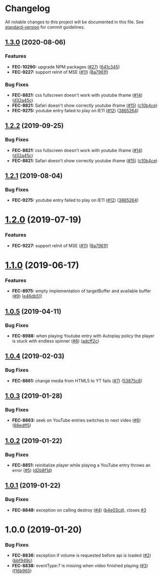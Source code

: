 # Changelog

All notable changes to this project will be documented in this file. See [standard-version](https://github.com/conventional-changelog/standard-version) for commit guidelines.

## [1.3.0](https://github.com/kaltura/playkit-js-youtube/compare/v1.1.0...v1.3.0) (2020-08-06)


### Features

* **FEC-10290:** upgrade NPM packages ([#27](https://github.com/kaltura/playkit-js-youtube/issues/27)) ([641c345](https://github.com/kaltura/playkit-js-youtube/commit/641c3450c4b284ca26ca1fa85a5c809a4638c013))
* **FEC-9227:** support reInit of MSE ([#11](https://github.com/kaltura/playkit-js-youtube/issues/11)) ([8a7961f](https://github.com/kaltura/playkit-js-youtube/commit/8a7961f2a44264b832ea3fd565c30f21cba6d40c))


### Bug Fixes

* **FEC-8821:** css fullscreen doesn't work with youtube iframe ([#14](https://github.com/kaltura/playkit-js-youtube/issues/14)) ([d32a45c](https://github.com/kaltura/playkit-js-youtube/commit/d32a45cdc056892fd9ebe5c7f67d34f9c09a0106))
* **FEC-8821:** Safari doesn't show correctly youtube iframe ([#15](https://github.com/kaltura/playkit-js-youtube/issues/15)) ([c10b4ce](https://github.com/kaltura/playkit-js-youtube/commit/c10b4cec5a2f66378677d1c28df4e23359410e61))
* **FEC-9275:** youtube entry failed to play on IE11 ([#12](https://github.com/kaltura/playkit-js-youtube/issues/12)) ([3865264](https://github.com/kaltura/playkit-js-youtube/commit/3865264d55fd8557126ad7e163991abc3d800f84))

<a name="1.2.2"></a>

## [1.2.2](https://github.com/kaltura/playkit-js-youtube/compare/v1.2.1...v1.2.2) (2019-09-25)

### Bug Fixes

- **FEC-8821:** css fullscreen doesn't work with youtube iframe ([#14](https://github.com/kaltura/playkit-js-youtube/issues/14)) ([d32a45c](https://github.com/kaltura/playkit-js-youtube/commit/d32a45c))
- **FEC-8821:** Safari doesn't show correctly youtube iframe ([#15](https://github.com/kaltura/playkit-js-youtube/issues/15)) ([c10b4ce](https://github.com/kaltura/playkit-js-youtube/commit/c10b4ce))

<a name="1.2.1"></a>

## [1.2.1](https://github.com/kaltura/playkit-js-youtube/compare/v1.2.0...v1.2.1) (2019-08-04)

### Bug Fixes

- **FEC-9275:** youtube entry failed to play on IE11 ([#12](https://github.com/kaltura/playkit-js-youtube/issues/12)) ([3865264](https://github.com/kaltura/playkit-js-youtube/commit/3865264))

<a name="1.2.0"></a>

# [1.2.0](https://github.com/kaltura/playkit-js-youtube/compare/v1.1.0...v1.2.0) (2019-07-19)

### Features

- **FEC-9227:** support reInit of MSE ([#11](https://github.com/kaltura/playkit-js-youtube/issues/11)) ([8a7961f](https://github.com/kaltura/playkit-js-youtube/commit/8a7961f))

<a name="1.1.0"></a>

# [1.1.0](https://github.com/kaltura/playkit-js-youtube/compare/v1.0.5...v1.1.0) (2019-06-17)

### Features

- **FEC-8975:** empty implementation of targetBuffer and available buffer ([#9](https://github.com/kaltura/playkit-js-youtube/issues/9)) ([e46db51](https://github.com/kaltura/playkit-js-youtube/commit/e46db51))

<a name="1.0.5"></a>

## [1.0.5](https://github.com/kaltura/playkit-js-youtube/compare/v1.0.4...v1.0.5) (2019-04-11)

### Bug Fixes

- **FEC-8988:** when playing Youtube entry with Autoplay policy the player is stuck with endless spinner ([#8](https://github.com/kaltura/playkit-js-youtube/issues/8)) ([adcff2c](https://github.com/kaltura/playkit-js-youtube/commit/adcff2c))

<a name="1.0.4"></a>

## [1.0.4](https://github.com/kaltura/playkit-js-youtube/compare/v1.0.3...v1.0.4) (2019-02-03)

### Bug Fixes

- **FEC-8861:** change media from HTML5 to YT fails ([#7](https://github.com/kaltura/playkit-js-youtube/issues/7)) ([53875c8](https://github.com/kaltura/playkit-js-youtube/commit/53875c8))

<a name="1.0.3"></a>

## [1.0.3](https://github.com/kaltura/playkit-js-youtube/compare/v1.0.2...v1.0.3) (2019-01-28)

### Bug Fixes

- **FEC-8863:** seek on YouTube entries switches to next video ([#6](https://github.com/kaltura/playkit-js-youtube/issues/6)) ([68edff5](https://github.com/kaltura/playkit-js-youtube/commit/68edff5))

<a name="1.0.2"></a>

## [1.0.2](https://github.com/kaltura/playkit-js-youtube/compare/v1.0.1...v1.0.2) (2019-01-22)

### Bug Fixes

- **FEC-8851:** reinitialize player while playing a YouTube entry throws an error ([#5](https://github.com/kaltura/playkit-js-youtube/issues/5)) ([d2b8f1d](https://github.com/kaltura/playkit-js-youtube/commit/d2b8f1d))

<a name="1.0.1"></a>

## [1.0.1](https://github.com/kaltura/playkit-js-youtube/compare/v1.0.0...v1.0.1) (2019-01-22)

### Bug Fixes

- **FEC-8848:** exception on calling destroy ([#4](https://github.com/kaltura/playkit-js-youtube/issues/4)) ([b4e03cd](https://github.com/kaltura/playkit-js-youtube/commit/b4e03cd)), closes [#3](https://github.com/kaltura/playkit-js-youtube/issues/3)

<a name="1.0.0"></a>

# 1.0.0 (2019-01-20)

### Bug Fixes

- **FEC-8836:** exception if volume is requested before api is loaded ([#2](https://github.com/kaltura/playkit-js-youtube/issues/2)) ([bbf949c](https://github.com/kaltura/playkit-js-youtube/commit/bbf949c))
- **FEC-8838:** eventType:7 is missing when video finished playing ([#3](https://github.com/kaltura/playkit-js-youtube/issues/3)) ([f16b965](https://github.com/kaltura/playkit-js-youtube/commit/f16b965))
